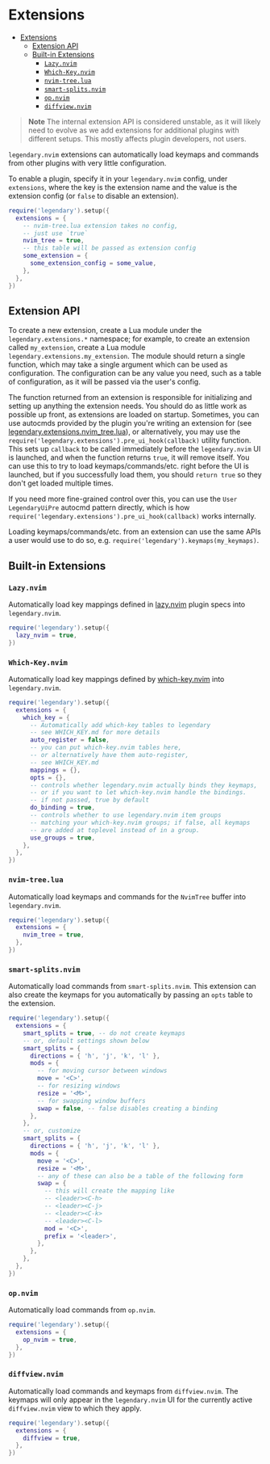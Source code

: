 # Extensions

<!--toc:start-->

- [Extensions](#extensions)
  - [Extension API](#extension-api)
  - [Built-in Extensions](#built-in-extensions)
    - [`Lazy.nvim`](#lazynvim)
    - [`Which-Key.nvim`](#which-keynvim)
    - [`nvim-tree.lua`](#nvim-treelua)
    - [`smart-splits.nvim`](#smart-splitsnvim)
    - [`op.nvim`](#opnvim)
    - [`diffview.nvim`](#diffviewnvim)

<!--toc:end-->

> **Note**
> The internal extension API is considered unstable, as it will likely need to evolve as we add
> extensions for additional plugins with different setups. This mostly affects plugin developers,
> not users.

`legendary.nvim` extensions can automatically load keymaps and commands from other plugins with
very little configuration.

To enable a plugin, specify it in your `legendary.nvim` config, under `extensions`, where the key
is the extension name and the value is the extension config (or `false` to disable an extension).

```lua
require('legendary').setup({
  extensions = {
    -- nvim-tree.lua extension takes no config,
    -- just use `true`
    nvim_tree = true,
    -- this table will be passed as extension config
    some_extension = {
      some_extension_config = some_value,
    },
  },
})
```

## Extension API

To create a new extension, create a Lua module under the `legendary.extensions.*` namespace; for example, to create an
extension called `my_extension`, create a Lua module `legendary.extensions.my_extension`. The module should return a
single function, which may take a single argument which can be used as configuration. The configuration can be any value
you need, such as a table of configuration, as it will be passed via the user's config.

The function returned from an extension is responsible for initializing and setting up anything the extension needs.
You should do as little work as possible up front, as extensions are loaded on startup. Sometimes, you can use
autocmds provided by the plugin you're writing an extension for (see
[legendary.extensions.nvim_tree.lua](../lua/legendary/extensions/nvim_tree.lua)), or alternatively, you may use
the `require('legendary.extensions').pre_ui_hook(callback)` utility function. This sets up `callback` to be called
immediately before the `legendary.nvim` UI is launched, and when the function returns `true`, it will remove itself.
You can use this to try to load keymaps/commands/etc. right before the UI is launched, but if you successfully load
them, you should `return true` so they don't get loaded multiple times.

If you need more fine-grained control over this, you can use the `User LegendaryUiPre` autocmd pattern directly, which
is how `require('legendary.extensions').pre_ui_hook(callback)` works internally.

Loading keymaps/commands/etc. from an extension can use the same APIs a user would use to do so, e.g.
`require('legendary').keymaps(my_keymaps)`.

## Built-in Extensions

### `Lazy.nvim`

Automatically load key mappings defined in [lazy.nvim](https://github.com/folke/lazy.nvim) plugin specs
into `legendary.nvim`.

```lua
require('legendary').setup({
  lazy_nvim = true,
})
```

### `Which-Key.nvim`

Automatically load key mappings defined by [which-key.nvim](https://github.com/folke/which-key.nvim) into `legendary.nvim`.

```lua
require('legendary').setup({
  extensions = {
    which_key = {
      -- Automatically add which-key tables to legendary
      -- see WHICH_KEY.md for more details
      auto_register = false,
      -- you can put which-key.nvim tables here,
      -- or alternatively have them auto-register,
      -- see WHICH_KEY.md
      mappings = {},
      opts = {},
      -- controls whether legendary.nvim actually binds they keymaps,
      -- or if you want to let which-key.nvim handle the bindings.
      -- if not passed, true by default
      do_binding = true,
      -- controls whether to use legendary.nvim item groups
      -- matching your which-key.nvim groups; if false, all keymaps
      -- are added at toplevel instead of in a group.
      use_groups = true,
    },
  },
})
```

### `nvim-tree.lua`

Automatically load keymaps and commands for the `NvimTree` buffer into `legendary.nvim`.

```lua
require('legendary').setup({
  extensions = {
    nvim_tree = true,
  },
})
```

### `smart-splits.nvim`

Automatically load commands from `smart-splits.nvim`. This extension can also create the keymaps for you automatically
by passing an `opts` table to the extension.

```lua
require('legendary').setup({
  extensions = {
    smart_splits = true, -- do not create keymaps
    -- or, default settings shown below
    smart_splits = {
      directions = { 'h', 'j', 'k', 'l' },
      mods = {
        -- for moving cursor between windows
        move = '<C>',
        -- for resizing windows
        resize = '<M>',
        -- for swapping window buffers
        swap = false, -- false disables creating a binding
      },
    },
    -- or, customize
    smart_splits = {
      directions = { 'h', 'j', 'k', 'l' },
      mods = {
        move = '<C>',
        resize = '<M>',
        -- any of these can also be a table of the following form
        swap = {
          -- this will create the mapping like
          -- <leader><C-h>
          -- <leader><C-j>
          -- <leader><C-k>
          -- <leader><C-l>
          mod = '<C>',
          prefix = '<leader>',
        },
      },
    },
  },
})
```

### `op.nvim`

Automatically load commands from `op.nvim`.

```lua
require('legendary').setup({
  extensions = {
    op_nvim = true,
  },
})
```

### `diffview.nvim`

Automatically load commands and keymaps from `diffview.nvim`. The keymaps will only appear in the `legendary.nvim`
UI for the currently active `diffview.nvim` view to which they apply.

```lua
require('legendary').setup({
  extensions = {
    diffview = true,
  },
})
```
